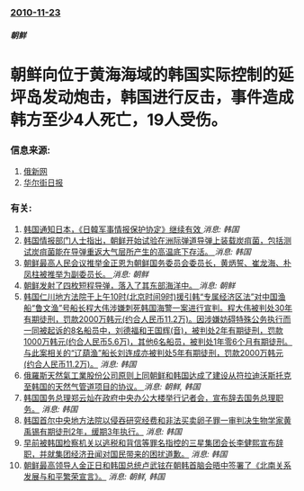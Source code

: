 ### [2010-11-23](/news/2010/11/23/index.md)

##### 朝鲜
#  朝鲜向位于黄海海域的韩国实际控制的延坪岛发动炮击，韩国进行反击，事件造成韩方至少4人死亡，19人受伤。




### 信息来源:

1. [俄新网](https://web.archive.org/web/20101129074530/http://rusnews.cn/guojiyaowen/guoji_anquan/20101123/42927932.html)
2. [华尔街日报](https://web.archive.org/web/20160306022524/http://cn.wsj.com/gb/20101124/bas161846.asp?source=whatnews2)

### 有关:

1. [ 韩国通知日本，《日韓军事情报保护协定》继续有效 ](/zh/news/2019/11/22/韩国通知日本-日韓军事情报保护协定-继续有效.md) _消息: 韩国_
2. [韩国情报部门人士指出，朝鲜开始试验在洲际弹道导弹上装载炭疽菌，包括测试炭疽菌能在导弹重返大气层所产生的高温底下存活。 ](/zh/news/2017/12/20/韩国情报部门人士指出-朝鲜开始试验在洲际弹道导弹上装载炭疽菌-包括测试炭疽菌能在导弹重返大气层所产生的高温底下存活.md) _消息: 韩国_
3. [朝鲜最高人民会议推举金正恩为朝鲜国务委员会委员长，黄炳誓、崔龙海、朴凤柱被推举为副委员长。 ](/zh/news/2016/06/29/朝鲜最高人民会议推举金正恩为朝鲜国务委员会委员长-黄炳誓-崔龙海-朴凤柱被推举为副委员长.md) _消息: 朝鲜_
4. [朝鲜发射了四枚短程导弹，落入了其东部海洋中。 ](/zh/news/2014/02/27/朝鲜发射了四枚短程导弹-落入了其东部海洋中.md) _消息: 朝鲜_
5. [ 韩国仁川地方法院于上午10时(北京时间9时)援引韩“专属经济区法”对中国渔船“鲁文渔”号船长程大伟涉嫌刺死韩国海警一案进行宣判。程大伟被判处30年有期徒刑，罚款2000万韩元(约合人民币11.2万)。因涉嫌妨碍特殊公务执行而一同被起诉的8名船员中，刘德福和王国辉(音)，被判处2年有期徒刑，罚款1000万韩元(约合人民币5.6万)，其他6名船员，被判处1年零6个月有期徒刑。与此案相关的“辽葫渔”船长刘连成亦被判处5年有期徒刑，罚款2000万韩元(约合人民币11.2万)。](/zh/news/2012/04/19/韩国仁川地方法院于上午10时-北京时间9时-援引韩-专属经济区法-对中国渔船-鲁文渔-号船长程大伟涉嫌刺死韩国海警一案.md) _消息: 韩国_
6. [俄羅斯天然氣工業股份公司原则上同朝鲜和韩国达成了建设从符拉迪沃斯托克至韩国的天然气管道项目的协议。 ](/zh/news/2011/09/16/俄羅斯天然氣工業股份公司原则上同朝鲜和韩国达成了建设从符拉迪沃斯托克至韩国的天然气管道项目的协议.md) _消息: 朝鲜, 韩国_
7. [ 韩国国务总理郑云灿在政府中央办公大楼举行记者会，宣布辞去国务总理职务。](/zh/news/2010/07/29/韩国国务总理郑云灿在政府中央办公大楼举行记者会-宣布辞去国务总理职务.md) _消息: 韩国_
8. [ 韩国首尔中央地方法院以侵吞研究经费和非法买卖卵子罪一审判决生物学家黄禹锡有期徒刑2年，缓期3年执行。](/zh/news/2009/10/26/韩国首尔中央地方法院以侵吞研究经费和非法买卖卵子罪一审判决生物学家黄禹锡有期徒刑2年-缓期3年执行.md) _消息: 韩国_
9. [早前被韩国检察机关以逃税和背信等罪名指控的三星集团会长李健熙宣布辞职，并就集团经济丑闻对国民带来的困扰道歉。](/zh/news/2008/04/22/早前被韩国检察机关以逃税和背信等罪名指控的三星集团会长李健熙宣布辞职-并就集团经济丑闻对国民带来的困扰道歉.md) _消息: 韩国_
10. [朝鲜最高领导人金正日和韩国总统卢武铉在朝韩首脑会晤中签署了《北南关系发展与和平繁荣宣言》。](/zh/news/2007/10/4/朝鲜最高领导人金正日和韩国总统卢武铉在朝韩首脑会晤中签署了-北南关系发展与和平繁荣宣言.md) _消息: 朝鲜, 韩国_
